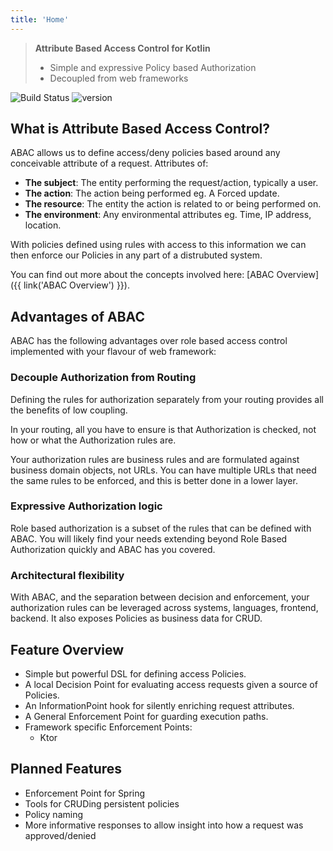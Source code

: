 ```yaml
---
title: 'Home'
---
```

> **Attribute Based Access Control for Kotlin**
>
> - Simple and expressive Policy based Authorization
> - Decoupled from web frameworks

![Build Status](https://github.com/lgwillmore/warden/actions/workflows/test.yml/badge.svg?branch=main) ![version](https://img.shields.io/github/v/tag/lgwillmore/warden?include_prereleases&label=release)

## What is Attribute Based Access Control?

ABAC allows us to define access/deny policies based around any conceivable attribute of a request. Attributes of:

- **The subject**: The entity performing the request/action, typically a user.
- **The action**: The action being performed eg. A Forced update.
- **The resource**: The entity the action is related to or being performed on.
- **The environment**: Any environmental attributes eg. Time, IP address, location.

With policies defined using rules with access to this information we can then enforce our Policies in any part of a
distrubuted system.

You can find out more about the concepts involved here: [ABAC Overview]({{ link('ABAC Overview') }}).

## Advantages of ABAC

ABAC has the following advantages over role based access control implemented with your flavour of
web framework:

### Decouple Authorization from Routing

Defining the rules for authorization separately from your routing provides all the benefits of low coupling.

In your routing, all you have to ensure is that Authorization is checked, not how or what the Authorization rules are.

Your authorization rules are business rules and are formulated against business domain objects, not URLs. You can have
multiple URLs that need the same rules to be enforced, and this is better done in a lower layer.

### Expressive Authorization logic

Role based authorization is a subset of the rules that can be defined with ABAC. You will likely find your needs
extending beyond Role Based Authorization quickly and ABAC has you covered.

### Architectural flexibility

With ABAC, and the separation between decision and enforcement, your authorization rules can be leveraged across
systems, languages, frontend, backend. It also exposes Policies as business data for CRUD.

## Feature Overview

- Simple but powerful DSL for defining access Policies.
- A local Decision Point for evaluating access requests given a source of Policies.
- An InformationPoint hook for silently enriching request attributes.
- A General Enforcement Point for guarding execution paths.
- Framework specific Enforcement Points:
    - Ktor

## Planned Features

- Enforcement Point for Spring
- Tools for CRUDing persistent policies
- Policy naming
- More informative responses to allow insight into how a request was approved/denied